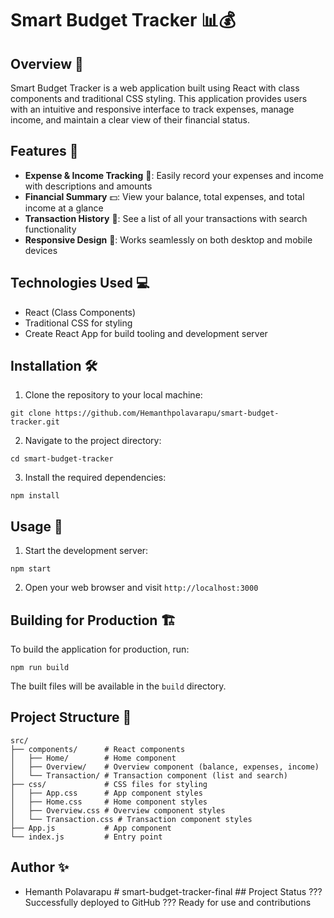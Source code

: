 # Smart Budget Tracker 📊💰

## Overview 🚀

Smart Budget Tracker is a web application built using React with class components and traditional CSS styling. This application provides users with an intuitive and responsive interface to track expenses, manage income, and maintain a clear view of their financial status.

## Features 🌟

* **Expense & Income Tracking** 📝: Easily record your expenses and income with descriptions and amounts
* **Financial Summary** 💵: View your balance, total expenses, and total income at a glance
* **Transaction History** 🧾: See a list of all your transactions with search functionality
* **Responsive Design** 📱: Works seamlessly on both desktop and mobile devices

## Technologies Used 💻

* React (Class Components)
* Traditional CSS for styling
* Create React App for build tooling and development server

## Installation 🛠️

1. Clone the repository to your local machine:  
```
git clone https://github.com/Hemanthpolavarapu/smart-budget-tracker.git
```
2. Navigate to the project directory:  
```
cd smart-budget-tracker
```
3. Install the required dependencies:  
```
npm install
```

## Usage 🚀

1. Start the development server:  
```
npm start
```
2. Open your web browser and visit `http://localhost:3000`

## Building for Production 🏗️

To build the application for production, run:

```
npm run build
```

The built files will be available in the `build` directory.

## Project Structure 📂

```
src/
├── components/      # React components
│   ├── Home/        # Home component
│   ├── Overview/    # Overview component (balance, expenses, income)
│   └── Transaction/ # Transaction component (list and search)
├── css/             # CSS files for styling
│   ├── App.css      # App component styles
│   ├── Home.css     # Home component styles
│   ├── Overview.css # Overview component styles
│   └── Transaction.css # Transaction component styles
├── App.js           # App component
└── index.js         # Entry point
```

## Author ✨

* Hemanth Polavarapu
#   s m a r t - b u d g e t - t r a c k e r - f i n a l  
 # #   P r o j e c t   S t a t u s  
 ? ? ?   S u c c e s s f u l l y   d e p l o y e d   t o   G i t H u b      
 ? ? ?   R e a d y   f o r   u s e   a n d   c o n t r i b u t i o n s  
 